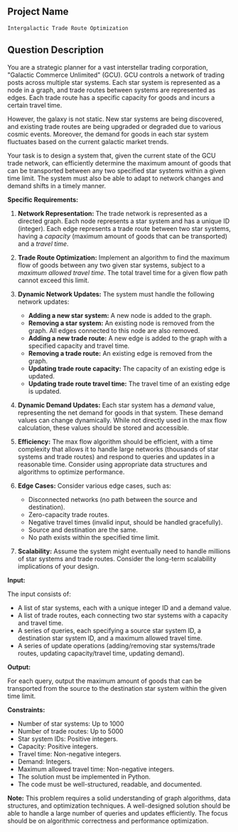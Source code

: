 ## Project Name

```
Intergalactic Trade Route Optimization
```

## Question Description

You are a strategic planner for a vast interstellar trading corporation, "Galactic Commerce Unlimited" (GCU). GCU controls a network of trading posts across multiple star systems. Each star system is represented as a node in a graph, and trade routes between systems are represented as edges. Each trade route has a specific capacity for goods and incurs a certain travel time.

However, the galaxy is not static. New star systems are being discovered, and existing trade routes are being upgraded or degraded due to various cosmic events. Moreover, the demand for goods in each star system fluctuates based on the current galactic market trends.

Your task is to design a system that, given the current state of the GCU trade network, can efficiently determine the maximum amount of goods that can be transported between any two specified star systems within a given time limit. The system must also be able to adapt to network changes and demand shifts in a timely manner.

**Specific Requirements:**

1.  **Network Representation:** The trade network is represented as a directed graph. Each node represents a star system and has a unique ID (integer). Each edge represents a trade route between two star systems, having a *capacity* (maximum amount of goods that can be transported) and a *travel time*.

2.  **Trade Route Optimization:** Implement an algorithm to find the maximum flow of goods between any two given star systems, subject to a *maximum allowed travel time*. The total travel time for a given flow path cannot exceed this limit.

3.  **Dynamic Network Updates:** The system must handle the following network updates:

    *   **Adding a new star system:** A new node is added to the graph.
    *   **Removing a star system:** An existing node is removed from the graph. All edges connected to this node are also removed.
    *   **Adding a new trade route:** A new edge is added to the graph with a specified capacity and travel time.
    *   **Removing a trade route:** An existing edge is removed from the graph.
    *   **Updating trade route capacity:** The capacity of an existing edge is updated.
    *   **Updating trade route travel time:** The travel time of an existing edge is updated.

4.  **Dynamic Demand Updates:** Each star system has a *demand* value, representing the net demand for goods in that system. These demand values can change dynamically. While not directly used in the max flow calculation, these values should be stored and accessible.

5.  **Efficiency:** The max flow algorithm should be efficient, with a time complexity that allows it to handle large networks (thousands of star systems and trade routes) and respond to queries and updates in a reasonable time. Consider using appropriate data structures and algorithms to optimize performance.

6.  **Edge Cases:** Consider various edge cases, such as:

    *   Disconnected networks (no path between the source and destination).
    *   Zero-capacity trade routes.
    *   Negative travel times (invalid input, should be handled gracefully).
    *   Source and destination are the same.
    *   No path exists within the specified time limit.

7.  **Scalability:** Assume the system might eventually need to handle millions of star systems and trade routes. Consider the long-term scalability implications of your design.

**Input:**

The input consists of:

*   A list of star systems, each with a unique integer ID and a demand value.
*   A list of trade routes, each connecting two star systems with a capacity and travel time.
*   A series of queries, each specifying a source star system ID, a destination star system ID, and a maximum allowed travel time.
*   A series of update operations (adding/removing star systems/trade routes, updating capacity/travel time, updating demand).

**Output:**

For each query, output the maximum amount of goods that can be transported from the source to the destination star system within the given time limit.

**Constraints:**

*   Number of star systems: Up to 1000
*   Number of trade routes: Up to 5000
*   Star system IDs: Positive integers.
*   Capacity: Positive integers.
*   Travel time: Non-negative integers.
*   Demand: Integers.
*   Maximum allowed travel time: Non-negative integers.
*   The solution must be implemented in Python.
*   The code must be well-structured, readable, and documented.

**Note:** This problem requires a solid understanding of graph algorithms, data structures, and optimization techniques. A well-designed solution should be able to handle a large number of queries and updates efficiently. The focus should be on algorithmic correctness and performance optimization.
